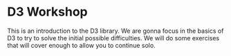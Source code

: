 # D3 Workshop

This is an introduction to the D3 library. We are gonna focus in the basics
of D3 to try to solve the initial possible difficulties. We will do some exercises
that will cover enough to allow you to continue solo.
